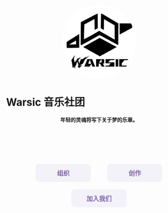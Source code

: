 <div align=center><img src="/assets/emblem.jpg" style="border-radius: 50%; overflow: hidden;" /></div>

# Warsic 音乐社团

<div align=center><p><strong>年轻的灵魂将写下关于梦的乐章。</strong></p></div>

<div style="width: 100%; height: auto; text-align:center; margin: 100px auto;">
    <style>
        .btn {
            width: 150px;
            -webkit-border-radius: 10;
            -moz-border-radius: 10;
            border-radius: 10px;
            border: none;
            color: #8064a9;
            font-family: Georgia;
            font-weight: bold;
            font-size: 17px;
            padding: 12px;
            margin: 10px 20px;
            background: #f4f2f9;
            text-decoration: none;
            cursor: pointer;
        }
        .btn:hover {
            color: white;
            background: #8064a9;
            text-decoration: none;
        }
        a:link, a:visited {
            text-decoration: none;
        }
    </style>
    <a herf="/organ"><button class="btn">组织</button></a>
    <a herf="/create"><button class="btn">创作</button></a>
    <a herf="/joinus"><button class="btn">加入我们</button></a>
</div>
